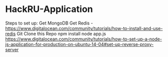 # HackRU-Application
Steps to set up:
Get MongoDB
Get Redis - https://www.digitalocean.com/community/tutorials/how-to-install-and-use-redis
Git Clone this Repo
npm install
node app.js
https://www.digitalocean.com/community/tutorials/how-to-set-up-a-node-js-application-for-production-on-ubuntu-14-04#set-up-reverse-proxy-server
